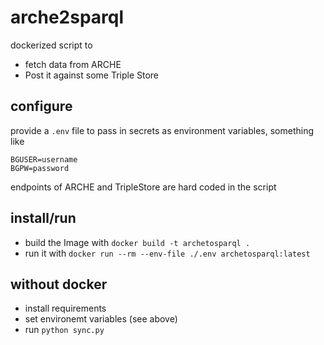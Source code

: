 # arche2sparql

dockerized script to

* fetch data from ARCHE
* Post it against some Triple Store

## configure

provide a `.env` file to pass in secrets as environment variables, something like

```
BGUSER=username
BGPW=password
```

endpoints of ARCHE and TripleStore are hard coded in the script

## install/run

* build the Image with `docker build -t archetosparql .`
* run it with `docker run --rm --env-file ./.env archetosparql:latest`


## without docker

* install requirements
* set environemt variables (see above)
* run `python sync.py`